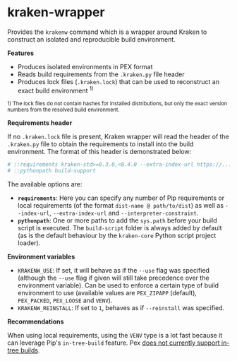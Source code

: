 # kraken-wrapper

Provides the `krakenw` command which is a wrapper around Kraken to construct an isolated and reproducible build
environment.

__Features__

* Produces isolated environments in PEX format
* Reads build requirements from the `.kraken.py` file header
* Produces lock files (`.kraken.lock`) that can be used to reconstruct an exact build environment <sup>1)</sup>

<sup>1) The lock files do not contain hashes for installed distributions, but only the exact version numbers from
the resolved build environment.</sup>

__Requirements header__

If no `.kraken.lock` file is present, Kraken wrapper will read the header of the `.kraken.py` file to obtain the
requirements to install into the build environment. The format of this header is demonstrated below:

```py
# ::requirements kraken-std>=0.3.0,<0.4.0 --extra-index-url https://...
# ::pythonpath build-support
```

The available options are:

* **`requirements`**: Here you can specify any number of Pip requirements or local requirements (of the
    format `dist-name @ path/to/dist`) as well as `--index-url`, `--extra-index-url` and `--interpreter-constraint`.
* **`pythonpath`**: One or more paths to add the `sys.path` before your build script is executed. The `build-script` folder
    is always added by default (as is the default behaviour by the `kraken-core` Python script project loader).

__Environment variables__

* `KRAKENW_USE`: If set, it will behave as if the `--use` flag was specified (although the `--use` flag if given
    will still take precedence over the environment variable). Can be used to enforce a certain type of build
    environment to use (available values are `PEX_ZIPAPP` (default), `PEX_PACKED`, `PEX_LOOSE` and `VENV`).
* `KRAKENW_REINSTALL`: If set to `1`, behaves as if `--reinstall` was specified.

__Recommendations__

When using local requirements, using the `VENV` type is a lot fast because it can leverage Pip's `in-tree-build`
feature. Pex [does not currently support in-tree builds](https://github.com/pantsbuild/pex/issues/1357#issuecomment-860133766).
